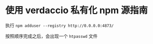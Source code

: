 # 使用 verdaccio 私有化 npm 源指南

执行 `npm adduser --registry http://0.0.0.0:4873/`

按照顺序完成之后，会出现一个 `htpasswd` 文件
